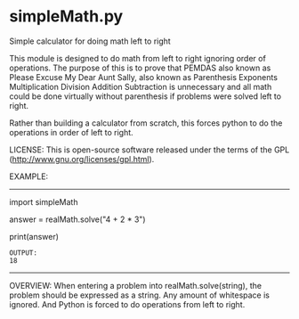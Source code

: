 # simpleMath.py

Simple calculator for doing math left to right

This module is designed to do math from left to right ignoring order
of operations. The purpose of this is to prove that PEMDAS also known
as Please Excuse My Dear Aunt Sally, also known as Parenthesis
Exponents Multiplication Division Addition Subtraction is unnecessary
and all math could be done virtually without parenthesis if problems
were solved left to right.

Rather than building a calculator from scratch, this forces python to 
do the operations in order of left to right.

LICENSE: This is open-source software released under the terms of the
GPL (http://www.gnu.org/licenses/gpl.html).

EXAMPLE:

--------------------------------------------------------------------
import simpleMath

answer = realMath.solve("4 + 2 * 3")

print(answer)

    OUTPUT:
    18
--------------------------------------------------------------------

OVERVIEW:
When entering a problem into realMath.solve(string), the problem should
be expressed as a string. Any amount of whitespace is ignored. And Python
is forced to do operations from left to right.
